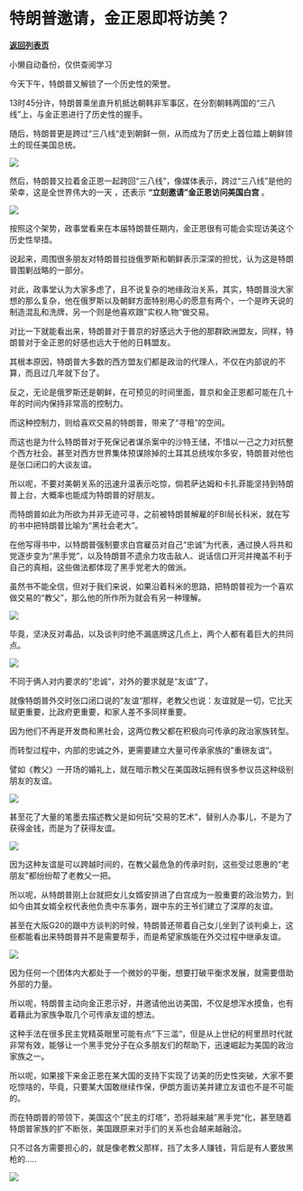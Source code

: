 # 特朗普邀请，金正恩即将访美？

[**返回列表页**](/gzh/政事堂2019)

小懒自动备份，仅供查阅学习

  

今天下午，特朗普又解锁了一个历史性的荣誉。

  

13时45分许，特朗普乘坐直升机抵达朝韩非军事区，在分割朝韩两国的“三八线”上，与金正恩进行了历史性的握手。

  

随后，特朗普更是跨过“三八线“走到朝鲜一侧，从而成为了历史上首位踏上朝鲜领土的现任美国总统。

  

![](https://mmbiz.qpic.cn/mmbiz_jpg/wlCrBZoK8HGIwRBHFXcpMhorTntmujSErXe1SxXCianD86O7kA3gtdFOiaNaPibAHuiaWVkzcQ7dBZS3nH4Zfet1ibw/640?wx_fmt=jpeg)

  

然后，特朗普又拉着金正恩一起跨回“三八线”，像媒体表示，跨过“三八线”是他的荣幸，这是全世界伟大的一天 ，还表示 **“立刻邀请”金正恩访问美国白宫** 。

  

![](https://mmbiz.qpic.cn/mmbiz_jpg/wlCrBZoK8HGIwRBHFXcpMhorTntmujSEJEyDldTiayh04GmmqfhLsuOXyjmlGINia4gE1soj9ZqHRjUJUfTRBjtw/640?wx_fmt=jpeg)

  

按照这个架势，政事堂看来在本届特朗普任期内，金正恩很有可能会实现访美这个历史性举措。

  

说起来，周围很多朋友对特朗普拉拢俄罗斯和朝鲜表示深深的担忧，认为这是特朗普围剿战略的一部分。

  

对此，政事堂认为大家多虑了，且不说复杂的地缘政治关系，其实，特朗普没大家想的那么复杂，他在俄罗斯以及朝鲜方面特别用心的愿意有两个，一个是昨天说的制造混乱和洗牌，另一个则是他喜欢跟”实权人物“做交易。

  

对比一下就能看出来，特朗普对于普京的好感远大于他的那群欧洲盟友，同样，特朗普对于金正恩的好感也远大于他的日韩盟友。

  

其根本原因，特朗普大多数的西方盟友们都是政治的代理人，不仅在内部说的不算，而且过几年就下台了。

  

反之，无论是俄罗斯还是朝鲜，在可预见的时间里面，普京和金正恩都可能在几十年的时间内保持非常高的控制力。  

  

而这种控制力，则给喜欢交易的特朗普，带来了“寻租”的空间。

  

而这也是为什么特朗普对于死保记者谋杀案中的沙特王储，不惜以一己之力对抗整个西方社会。甚至对西方世界集体预谋除掉的土耳其总统埃尔多安，特朗普对他也是张口闭口的大谈友谊。  

  

所以呢，不要对美朝关系的迅速升温表示吃惊，倘若萨达姆和卡扎菲能坚持到特朗普上台，大概率也能成为特朗普的好朋友。

  

而特朗普如此为所欲为并非无迹可寻，之前被特朗普解雇的FBI局长科米，就在写的书中把特朗普比喻为“黑社会老大”。

  

在他写得书中，以特朗普强制要求白宫雇员对自己“忠诚”为代表，通过换人将共和党逐步变为“黑手党”，以及特朗普不遗余力攻击敌人、说话信口开河并掩盖不利于自己的真相，这些做法都体现了黑手党老大的做派。

  

虽然书不能全信，但对于我们来说，如果沿着科米的思路，把特朗普视为一个喜欢做交易的“教父”，那么他的所作所为就会有另一种理解。  

  

![](https://mmbiz.qpic.cn/mmbiz_png/rxhS23yu8cPjj3npBZXaxhfIFsWkfbbyymYc0gVA2ibyR98KeBRWoshicg1ahaZS1YRoWib4L5RIrBbodpFHo5L6A/640?wx_fmt=png)

  

毕竟，坚决反对毒品，以及谈判时绝不漏底牌这几点上，两个人都有着巨大的共同点。  

  

![](https://mmbiz.qpic.cn/mmbiz_png/rxhS23yu8cPjj3npBZXaxhfIFsWkfbbyph9xpeWNNSgUOgRe2p2pVc7X416V6y5rvFytT5ZlVmc8BvoCt40efA/640?wx_fmt=png)

  

不同于俩人对内要求的”忠诚“，对外的要求就是“友谊”了。

  

就像特朗普外交时张口闭口说的”友谊“那样，老教父也说：友谊就是一切，它比天赋更重要，比政府更重要，和家人差不多同样重要。

  

因为他们不再是开发商和黑社会，这两位教父都在积极向可传承的政治家族转型。

  

而转型过程中，内部的忠诚之外，更需要建立大量可传承家族的”重磅友谊“。

  

譬如《教父》一开场的婚礼上，就在暗示教父在美国政坛拥有很多参议员这种级别朋友的友谊。

  

![](https://mmbiz.qpic.cn/mmbiz_png/rxhS23yu8cPjj3npBZXaxhfIFsWkfbbyHNkhIQaXePVSSDcJrWyeUGRNglCh0hAcH3iaqlZF8Ufnaz0EHV6mK4w/640?wx_fmt=png)

  

甚至花了大量的笔墨去描述教父是如何玩“交易的艺术”，替别人办事儿，不是为了获得金钱，而是为了获得友谊。

  

![](https://mmbiz.qpic.cn/mmbiz_png/rxhS23yu8cPjj3npBZXaxhfIFsWkfbbyHQ6NicCyib3vLIkb8jg5KaefTTuwicpfI2pziac2Kk5HCOpWSsaFkmGorA/640?wx_fmt=png)

  

因为这种友谊是可以跨越时间的，在教父最危急的传承时刻，这些受过恩惠的“老朋友”都纷纷帮了老教父一把。

  

所以呢，从特朗普刚上台就把女儿女婿安排进了白宫成为一股重要的政治势力，到如今由其女婿全权代表他负责中东事务，跟中东的王爷们建立了深厚的友谊。

  

甚至在大阪G20的跟中方谈判的时候，特朗普还带着自己女儿坐到了谈判桌上，这些都能看出来特朗普并不是需要帮手，而是希望家族能在外交过程中继承友谊。

  

![](https://mmbiz.qpic.cn/mmbiz_jpg/rxhS23yu8cPjj3npBZXaxhfIFsWkfbby07CZ1NFXptQlzee3hgWs2QW67BmPdGts5SulgMW6AN3m0I9h2NdWlA/640?wx_fmt=jpeg)

  

因为任何一个团体内大都处于一个微妙的平衡，想要打破平衡求发展，就需要借助外部的力量。

  

所以呢，特朗普主动向金正恩示好，并邀请他出访美国，不仅是想浑水摸鱼，也有着藉此为家族争取几个可传承友谊的想法。  

  

这种手法在很多民主党精英眼里可能有点”下三滥“，但是从上世纪的柯里昂时代就非常有效，能够让一个黑手党分子在众多朋友们的帮助下，迅速崛起为美国的政治家族之一。

  

所以呢，如果接下来金正恩在某大国的支持下实现了访美的历史性突破，大家不要吃惊啥的，毕竟，只要某大国敢继续作保，伊朗方面访美并建立友谊也不是不可能的。

  

而在特朗普的带领下，美国这个”民主的灯塔“，恐将越来越”黑手党“化，甚至随着特朗普家族的扩不断张，美国跟原来对手们的关系也会越来越融洽。

  

只不过各方需要担心的，就是像老教父那样，挡了太多人赚钱，背后是有人要放黑枪的.....  

  

![](https://mmbiz.qpic.cn/mmbiz_jpg/rxhS23yu8cPhKGWL4jsVyXCa0vmwBrceWKQnN2vd4RMORpN0UsYcaUddXfQX2UvIibDdMVshe6FaRhGbhhRsDlw/640?wx_fmt=jpeg)

